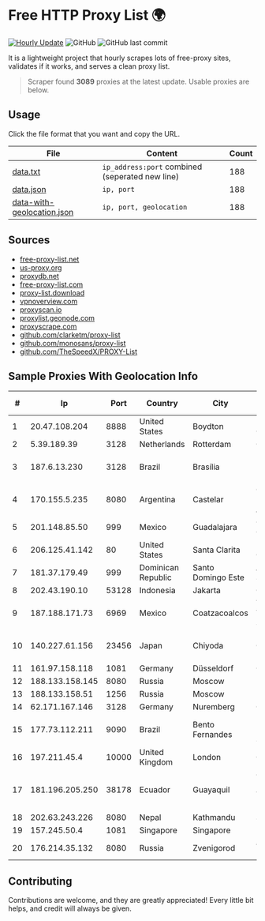 
# Free HTTP Proxy List 🌍

[![Hourly Update](https://github.com/mertguvencli/http-proxy-list/actions/workflows/main.yml/badge.svg?branch=main)](https://github.com/mertguvencli/http-proxy-list/actions/workflows/main.yml)
![GitHub](https://img.shields.io/github/license/mertguvencli/http-proxy-list)
![GitHub last commit](https://img.shields.io/github/last-commit/mertguvencli/http-proxy-list)

It is a lightweight project that hourly scrapes lots of free-proxy sites, validates if it works, and serves a clean proxy list.


> Scraper found **3089** proxies at the latest update. Usable proxies are below.

## Usage

Click the file format that you want and copy the URL.


|File|Content|Count|
|----|-------|-----|
|[data.txt](https://raw.githubusercontent.com/mertguvencli/http-proxy-list/main/proxy-list/data.txt)|`ip_address:port` combined (seperated new line)|188|
|[data.json](https://raw.githubusercontent.com/mertguvencli/http-proxy-list/main/proxy-list/data.json)|`ip, port`|188|
|[data-with-geolocation.json](https://raw.githubusercontent.com/mertguvencli/http-proxy-list/main/proxy-list/data-with-geolocation.json)|`ip, port, geolocation`|188|

## Sources

* [free-proxy-list.net](https://free-proxy-list.net)
* [us-proxy.org](https://www.us-proxy.org)
* [proxydb.net](http://proxydb.net)
* [free-proxy-list.com](https://free-proxy-list.com/?page=&port=&type%5B%5D=http&type%5B%5D=https&up_time=0&search=Search)
* [proxy-list.download](https://www.proxy-list.download/HTTP)
* [vpnoverview.com](https://vpnoverview.com/privacy/anonymous-browsing/free-proxy-servers)
* [proxyscan.io](https://www.proxyscan.io)
* [proxylist.geonode.com](https://proxylist.geonode.com/api/proxy-list?limit=300&page=1&sort_by=lastChecked&sort_type=desc&protocols=http,https)
* [proxyscrape.com](https://api.proxyscrape.com/v2/?request=displayproxies&protocol=http&timeout=10000&country=all&ssl=all&anonymity=all)
* [github.com/clarketm/proxy-list](https://raw.githubusercontent.com/clarketm/proxy-list/master/proxy-list-raw.txt)
* [github.com/monosans/proxy-list](https://raw.githubusercontent.com/monosans/proxy-list/main/proxies/http.txt)
* [github.com/TheSpeedX/PROXY-List](https://raw.githubusercontent.com/TheSpeedX/PROXY-List/master/http.txt)


## Sample Proxies With Geolocation Info

|#|Ip|Port|Country|City|Internet Service Provider|
|-|--|----|-------|----|-------------------------|
|1|20.47.108.204|8888|United States|Boydton|Microsoft Corporation|
|2|5.39.189.39|3128|Netherlands|Rotterdam|ColoCenter b.v.|
|3|187.6.13.230|3128|Brazil|Brasília|Brasil Telecom S/A - Filial Distrito Federal|
|4|170.155.5.235|8080|Argentina|Castelar|Gobernacion de la Provincia de Buenos Aires|
|5|201.148.85.50|999|Mexico|Guadalajara|Operbes, S.A. de C.V.|
|6|206.125.41.142|80|United States|Santa Clarita|Multacom Corporation|
|7|181.37.179.49|999|Dominican Republic|Santo Domingo Este|Altice Dominicana S.A.|
|8|202.43.190.10|53128|Indonesia|Jakarta|CEPATNET|
|9|187.188.171.73|6969|Mexico|Coatzacoalcos|Total Play Telecomunicaciones SA De CV|
|10|140.227.61.156|23456|Japan|Chiyoda|NTT PC Communications, Inc.|
|11|161.97.158.118|1081|Germany|Düsseldorf|Contabo GmbH|
|12|188.133.158.145|8080|Russia|Moscow|Enforta-MSK|
|13|188.133.158.51|1256|Russia|Moscow|Enforta-MSK|
|14|62.171.167.146|3128|Germany|Nuremberg|Contabo GmbH|
|15|177.73.112.211|9090|Brazil|Bento Fernandes|MGNET INFORMATICA E SERVIÇOS LTDA|
|16|197.211.45.4|10000|United Kingdom|London|Globacom Limited|
|17|181.196.205.250|38178|Ecuador|Guayaquil|Corporacion Nacional De Telecomunicaciones - CNT EP|
|18|202.63.243.226|8080|Nepal|Kathmandu|Subisu Cablenet|
|19|157.245.50.4|1081|Singapore|Singapore|DigitalOcean, LLC|
|20|176.214.35.132|8080|Russia|Zvenigorod|JSC "ER-Telecom Holding"|



## Contributing

Contributions are welcome, and they are greatly appreciated! Every
little bit helps, and credit will always be given.

